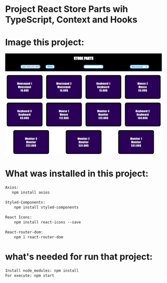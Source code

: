 # Project React Store Parts wih TypeScript, Context and Hooks

# Image this project:

![Alt text](./storepartsImg.jpg?raw=true "Initial")

# What was installed in this project:

    Axios:
       npm install axios

    Styled-Components:
        npm install styled-components

    React Icons:
        npm install react-icons --save

    React-router-dom:
        npm i react-router-dom

# what's needed for run that project:

    Install node_modules: npm install
    For execute: npm start
